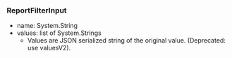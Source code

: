 ### ReportFilterInput
- name: System.String
- values: list of System.Strings
  - Values are JSON serialized string of the original value. (Deprecated: use valuesV2).
